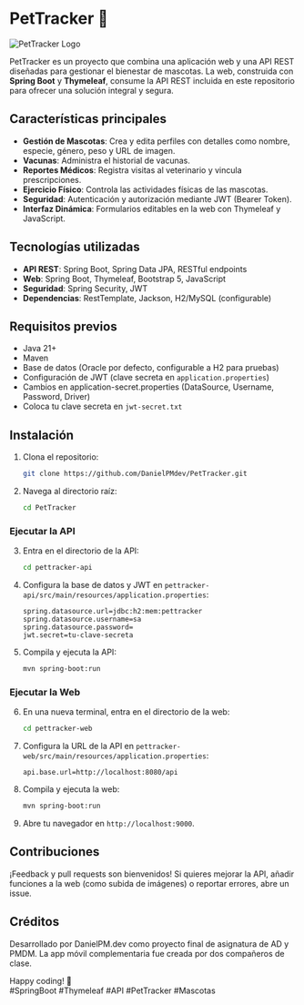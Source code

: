 # PetTracker 🐾

![PetTracker Logo]((https://raw.githubusercontent.com/DanielPMdev/PetTracker/main/assets/pettracker-logo.png))

PetTracker es un proyecto que combina una aplicación web y una API REST diseñadas para gestionar el bienestar de mascotas. La web, construida con **Spring Boot** y **Thymeleaf**, consume la API REST incluida en este repositorio para ofrecer una solución integral y segura.

## Características principales
- **Gestión de Mascotas**: Crea y edita perfiles con detalles como nombre, especie, género, peso y URL de imagen.
- **Vacunas**: Administra el historial de vacunas.
- **Reportes Médicos**: Registra visitas al veterinario y vincula prescripciones.
- **Ejercicio Físico**: Controla las actividades físicas de las mascotas.
- **Seguridad**: Autenticación y autorización mediante JWT (Bearer Token).
- **Interfaz Dinámica**: Formularios editables en la web con Thymeleaf y JavaScript.

## Tecnologías utilizadas
- **API REST**: Spring Boot, Spring Data JPA, RESTful endpoints
- **Web**: Spring Boot, Thymeleaf, Bootstrap 5, JavaScript
- **Seguridad**: Spring Security, JWT
- **Dependencias**: RestTemplate, Jackson, H2/MySQL (configurable)

## Requisitos previos
- Java 21+
- Maven
- Base de datos (Oracle por defecto, configurable a H2 para pruebas)
- Configuración de JWT (clave secreta en `application.properties`)
- Cambios en application-secret.properties (DataSource, Username, Password, Driver)
- Coloca tu clave secreta en `jwt-secret.txt`

## Instalación
1. Clona el repositorio:
   ```bash
   git clone https://github.com/DanielPMdev/PetTracker.git
   ```
2. Navega al directorio raíz:
   ```bash
   cd PetTracker
   ```

### Ejecutar la API
3. Entra en el directorio de la API:
   ```bash
   cd pettracker-api
   ```
4. Configura la base de datos y JWT en `pettracker-api/src/main/resources/application.properties`:
   ```properties
   spring.datasource.url=jdbc:h2:mem:pettracker
   spring.datasource.username=sa
   spring.datasource.password=
   jwt.secret=tu-clave-secreta
   ```
5. Compila y ejecuta la API:
   ```bash
   mvn spring-boot:run
   ```

### Ejecutar la Web
6. En una nueva terminal, entra en el directorio de la web:
   ```bash
   cd pettracker-web
   ```
7. Configura la URL de la API en `pettracker-web/src/main/resources/application.properties`:
   ```properties
   api.base.url=http://localhost:8080/api
   ```
8. Compila y ejecuta la web:
   ```bash
   mvn spring-boot:run
   ```
9. Abre tu navegador en `http://localhost:9000`.

## Contribuciones
¡Feedback y pull requests son bienvenidos! Si quieres mejorar la API, añadir funciones a la web (como subida de imágenes) o reportar errores, abre un issue.

## Créditos
Desarrollado por DanielPM.dev como proyecto final de asignatura de AD y PMDM. La app móvil complementaria fue creada por dos compañeros de clase.

Happy coding! 🚀  
#SpringBoot #Thymeleaf #API #PetTracker #Mascotas
```
